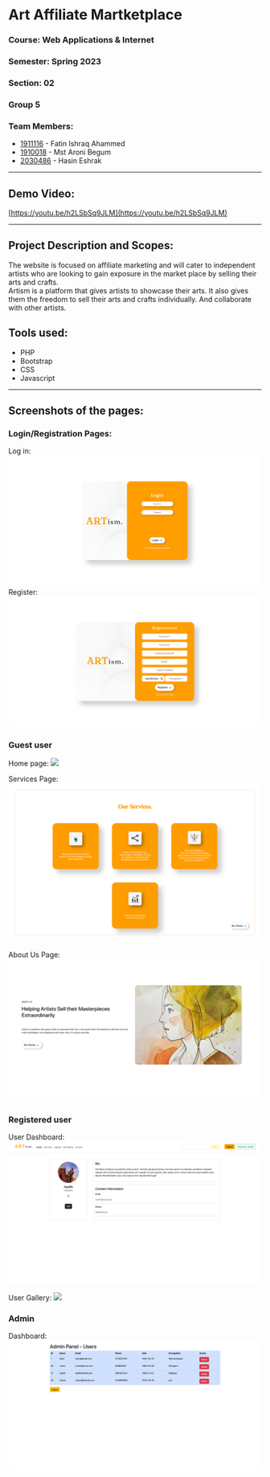 # Art Affiliate Martketplace

### Course: Web Applications & Internet

### Semester: Spring 2023

### Section: 02

### Group 5

### Team Members:

- [1911116](https://gitHub.com/RHShihab) - Fatin Ishraq Ahammed
- [1910018](https://github.com/samuelmuabia) - Mst Aroni Begum
- [2030486](https://github.com/ashfaqfardin) - Hasin Eshrak

<hr>

## Demo Video:

[https://youtu.be/h2LSbSq9JLM](https://youtu.be/h2LSbSq9JLM)

<hr>

## Project Description and Scopes:

The website is focused on affiliate marketing and will cater to independent artists who are looking to gain exposure in the market place by selling their arts and crafts.
<br>
Artism is a platform that gives artists to showcase their arts. It also gives them the freedom to sell their arts and crafts individually. And collaborate with other artists.

## Tools used:

- PHP
- Bootstrap
- CSS
- Javascript
<hr>

## Screenshots of the pages:

<!-- If the images are not visible, please navigate to [/screenshots](https://github.com/RHShihab/Swimming-pool-slot-booking-system) folder -->

### Login/Registration Pages:

Log in:
![](screenshots/login.png)
Register:
![](screenshots/register.png)

### Guest user

Home page:
![](screenshots/home_g.png)

Services Page:
![](screenshots/services.png)

About Us Page:
![](screenshots/about_us.png)

### Registered user

User Dashboard:
![](screenshots/u_dashboard.png)

User Gallery:
![](screenshots/u_gallery.png)

### Admin

Dashboard:
![](screenshots/admin.png)

